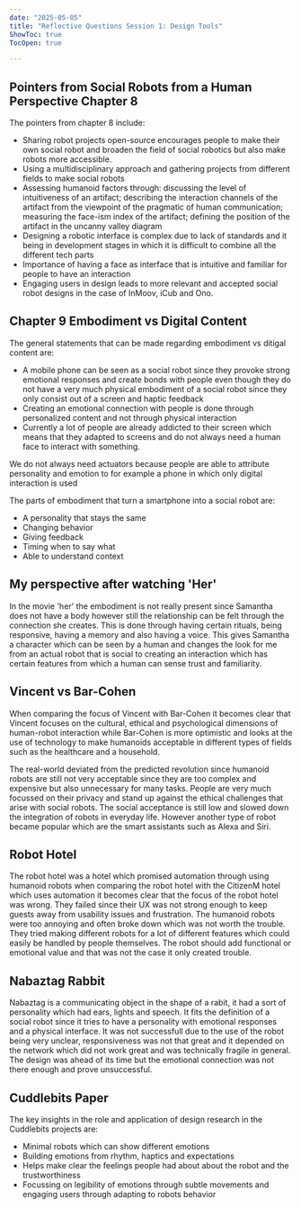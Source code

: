 ```yaml
---
date: "2025-05-05"
title: "Reflective Questions Session 1: Design Tools"
ShowToc: true
TocOpen: true

---
```


## Pointers from Social Robots from a Human Perspective Chapter 8
The pointers from chapter 8 include:
- Sharing robot projects open-source encourages people to make their own social robot and broaden the field of social robotics but also make robots more accessible.
- Using a multidisciplinary approach and gathering projects from different fields to make social robots
- Assessing humanoid factors through: discussing the level of intuitiveness of an artifact; describing the interaction channels of the artifact from the viewpoint of the
pragmatic of human communication; measuring the face-ism index of the artifact; defining the position of the artifact in the uncanny valley diagram
- Designing a robotic interface is complex due to lack of standards and it being in development stages in which it is difficult to combine all the different tech parts
- Importance of having a face as interface that is intuitive and familiar for people to have an interaction
- Engaging users in design leads to more relevant and accepted social robot designs in the case of InMoov, iCub and Ono.

## Chapter 9 Embodiment vs Digital Content
The general statements that can be made regarding embodiment vs ditigal content are:
- A mobile phone can be seen as a social robot since they provoke strong emotional responses and create bonds with people even though they do not have a very much physical embodiment of a social robot since they only consist out of a screen and haptic feedback
- Creating an emotional connection with people is done through personalized content and not through physical interaction 
- Currently a lot of people are already addicted to their screen which means that they adapted to screens and do not always need a human face to interact with something.

We do not always need actuators because people are able to attribute personality and emotion to for example a phone in which only digital interaction is used

The parts of embodiment that turn a smartphone into a social robot are:
- A personality that stays the same
- Changing behavior
- Giving feedback
- Timing when to say what
- Able to understand context

## My perspective after watching 'Her'
In the movie 'her' the embodiment is not really present since Samantha does not have a body however still the relationship can be felt through the connection she creates. This is done through having certain rituals, being responsive, having a memory and also having a voice. This gives Samantha a character which can be seen by a human and changes the look for me from an actual robot that is social to creating an interaction which has certain features from which a human can sense trust and familiarity. 

## Vincent vs Bar-Cohen
When comparing the focus of Vincent with Bar-Cohen it becomes clear that Vincent focuses on the cultural, ethical and psychological dimensions of human-robot interaction while Bar-Cohen is more optimistic and looks at the use of technology to make humanoids acceptable in different types of fields such as the healthcare and a household. 

The real-world deviated from the predicted revolution since humanoid robots are still not very acceptable since they are too complex and expensive but also unnecessary for many tasks. People are very much focussed on their privacy and stand up against the ethical challenges that arise with social robots. The social acceptance is still low and slowed down the integration of robots in everyday life. However another type of robot became popular which are the smart assistants such as Alexa and Siri. 

## Robot Hotel 
The robot hotel was a hotel which promised automation through using humanoid robots when comparing the robot hotel with the CitizenM hotel which uses automation it becomes clear that the focus of the robot hotel was wrong. They failed since their UX was not strong enough to keep guests away from usability issues and frustration. The humanoid robots were too annoying and often broke down which was not worth the trouble. They tried making different robots for a lot of different features which could easily be handled by people themselves. The robot should add functional or emotional value and that was not the case it only created trouble.

## Nabaztag Rabbit
Nabaztag is a communicating object in the shape of a rabit, it had a sort of personality which had ears, lights and speech. It fits the definition of a social robot since it tries to have a personality with emotional responses and a physical interface. It was not successfull due to the use of the robot being very unclear, responsiveness was not that great and it depended on the network which did not work great and was technically fragile in general. The design was ahead of its time but the emotional connection was not there enough and prove unsuccessful.

## Cuddlebits Paper
The key insights in the role and application of design research in the Cuddlebits projects are:
- Minimal robots which can show different emotions
- Building emotions from rhythm, haptics and expectations
- Helps make clear the feelings people had about about the robot and the trustworthiness
- Focussing on legibility of emotions through subtle movements and engaging users through adapting to robots behavior
